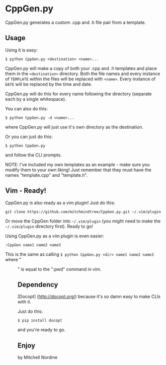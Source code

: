 CppGen.py
=========

CppGen.py generates a custom .cpp and .h file pair from a template.

Usage
-----

Using it is easy:

    $ python CppGen.py <destination> <name>...

CppGen.py will make a copy of both your .cpp and .h templates and place
them in the `<destination>` directory. Both the file names and every
instance of `TEMPLATE` within the files will be replaced with `<name>`.
Every instance of `DATE` will be replaced by the time and date.

CppGen.py will do this for every name following the directory (separate
each by a single whitespace).

You can also do this:

    $ python CppGen.py -d <name>...

where CppGen.py will just use it's own directory as the destination.

Or you can just do this:

    $ python CppGen.py

and follow the CLI prompts.

NOTE: I've included my own templates as an example - make sure you modify
them to your own liking! Just remember that they must have the names
"template.cpp" and "template.h".


Vim - Ready!
------------

CppGen.py is also ready as a vim plugin! Just do this:

    git clone https://github.com/mitchmindtree/CppGen.py.git ~/.vim/plugin

Or move the CppGen folder into `~/.vim/plugin` (you might need to make the
`~/.vim/plugin` directory first). Ready to go!

Using CppGen.py as a vim plugin is even easier:

    :CppGen name1 name2 name3

This is the same as calling `$ python CppGen.py <dir> name1 name2 name3`
where "<dir>" is equal to the ":pwd" command in vim.


Dependency
----------

[Docopt] (http://docopt.org/) because it's so damn easy to make CLIs with it.

Just do this:

    $ pip install docopt

and you're ready to go.


Enjoy
-----

by Mitchell Nordine
